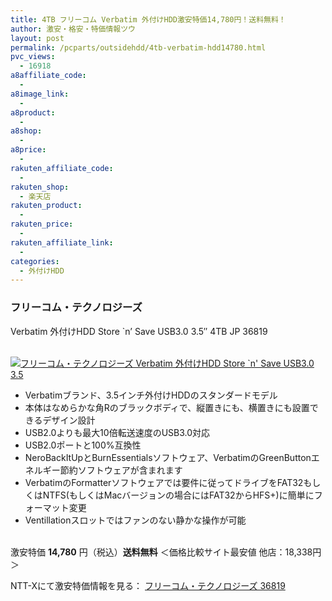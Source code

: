 ```yaml
---
title: 4TB フリーコム Verbatim 外付けHDD激安特価14,780円！送料無料！
author: 激安・格安・特価情報ツウ
layout: post
permalink: /pcparts/outsidehdd/4tb-verbatim-hdd14780.html
pvc_views:
  - 16918
a8affiliate_code:
  -
a8image_link:
  -
a8product:
  -
a8shop:
  -
a8price:
  -
rakuten_affiliate_code:
  -
rakuten_shop:
  - 楽天店
rakuten_product:
  -
rakuten_price:
  -
rakuten_affiliate_link:
  -
categories:
  - 外付けHDD
---
```

### フリーコム・テクノロジーズ
Verbatim 外付けHDD Store \`n&#8217; Save USB3.0 3.5&#8243; 4TB JP 36819

<div class="img-bg2 img_L">
  <a href="//px.a8.net/svt/ejp?a8mat=ZYP6S+8IMA3E+S1Q+BWGDT&#038;a8ejpredirect=//nttxstore.jp/_II_FC14380716" target="_blank"><br /> <img border="0" alt="フリーコム・テクノロジーズ Verbatim 外付けHDD Store `n' Save USB3.0 3.5" 4TB JP 36819" src="//i0.wp.com/image.nttxstore.jp/l2_images/F/FC/FC14380716.jpg?w=120" data-recalc-dims="1" /></a>
</div>

<!--more-->

  * Verbatimブランド、3.5インチ外付けHDDのスタンダードモデル
  * 本体はなめらかな角Rのブラックボディで、縦置きにも、横置きにも設置できるデザイン設計
  * USB2.0よりも最大10倍転送速度のUSB3.0対応
  * USB2.0ポートと100%互換性
  * NeroBackItUpとBurnEssentialsソフトウェア、VerbatimのGreenButtonエネルギー節約ソフトウェアが含まれます
  * VerbatimのFormatterソフトウェアでは要件に従ってドライブをFAT32もしくはNTFS(もしくはMacバージョンの場合にはFAT32からHFS+)に簡単にフォーマット変更
  * Ventillationスロットではファンのない静かな操作が可能

<br clear="all" />激安特価 <span class="tokka-price"><strong>14,780</strong></span> 円（税込）**送料無料**
＜価格比較サイト最安値 他店：18,338円＞

NTT-Xにて激安特価情報を見る： <span class="fs150p"><a href="//px.a8.net/svt/ejp?a8mat=ZYP6S+8IMA3E+S1Q+BWGDT&#038;a8ejpredirect=//nttxstore.jp/_II_FC14380716" target="_blank">フリーコム・テクノロジーズ 36819</a></span>